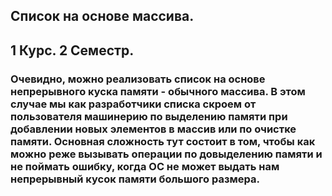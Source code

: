 ## Список на основе массива.
## 1 Курс. 2 Семестр.
### Очевидно, можно реализовать список на основе непрерывного куска памяти - обычного массива. В этом случае мы как разработчики списка скроем от пользователя машинерию по выделению памяти при добавлении новых элементов в массив или по очистке памяти. Основная сложность тут состоит в том, чтобы как можно реже вызывать операции по довыделению памяти и не поймать ошибку, когда ОС не может выдать нам непрерывный кусок памяти большого размера.